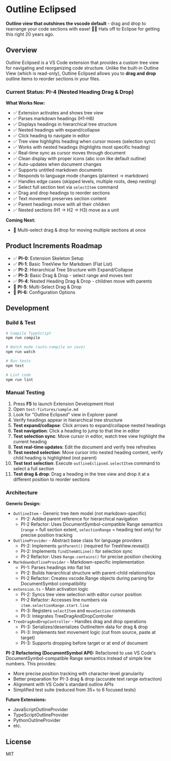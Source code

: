 # Outline Eclipsed

**Outline view that outshines the vscode default** - drag and drop to rearrange your code sections with ease! 🌙✨ Hats off to Eclipse for getting this right 20 years ago.

## Overview

Outline Eclipsed is a VS Code extension that provides a custom tree view for navigating and reorganizing code structure. Unlike the built-in Outline View (which is read-only), Outline Eclipsed allows you to **drag and drop** outline items to reorder sections in your files.

### Current Status: PI-4 (Nested Heading Drag & Drop)

**What Works Now:**
- ✅ Extension activates and shows tree view
- ✅ Parses markdown headings (H1-H6)
- ✅ Displays headings in hierarchical tree structure
- ✅ Nested headings with expand/collapse
- ✅ Click heading to navigate in editor
- ✅ Tree view highlights heading when cursor moves (selection sync)
- ✅ Works with nested headings (highlights most specific heading)
- ✅ Real-time sync as cursor moves through document
- ✅ Clean display with proper icons (abc icon like default outline)
- ✅ Auto-updates when document changes
- ✅ Supports untitled markdown documents
- ✅ Responds to language mode changes (plaintext → markdown)
- ✅ Handles edge cases (skipped levels, multiple roots, deep nesting)
- ✅ Select full section text via `selectItem` command
- ✅ Drag and drop headings to reorder sections
- ✅ Text movement preserves section content
- ✅ Parent headings move with all their children
- ✅ Nested sections (H1 → H2 → H3) move as a unit

**Coming Next:**
- 🔲 Multi-select drag & drop for moving multiple sections at once

## Product Increments Roadmap

- ✅ **PI-0**: Extension Skeleton Setup
- ✅ **PI-1**: Basic TreeView for Markdown (Flat List)
- ✅ **PI-2**: Hierarchical Tree Structure with Expand/Collapse
- ✅ **PI-3**: Basic Drag & Drop - select range and moves text
- ✅ **PI-4**: Nested Heading Drag & Drop - children move with parents
- 🔲 **PI-5**: Multi-Select Drag & Drop
- 🔲 **PI-6**: Configuration Options

## Development

### Build & Test

```bash
# Compile TypeScript
npm run compile

# Watch mode (auto-compile on save)
npm run watch

# Run tests
npm test

# Lint code
npm run lint
```

### Manual Testing

1. Press **F5** to launch Extension Development Host
2. Open `test-fixtures/sample.md`
3. Look for "Outline Eclipsed" view in Explorer panel
4. Verify headings appear in hierarchical tree structure
5. **Test expand/collapse**: Click arrows to expand/collapse nested headings
6. **Test navigation**: Click a heading to jump to that line in editor
7. **Test selection sync**: Move cursor in editor, watch tree view highlight the current heading
8. **Test real-time updates**: Edit the document and verify tree refreshes
9. **Test nested selection**: Move cursor into nested heading content, verify child heading is highlighted (not parent)
10. **Test text selection**: Execute `outlineEclipsed.selectItem` command to select a full section
11. **Test drag & drop**: Drag a heading in the tree view and drop it at a different position to reorder sections

### Architecture

**Generic Design:**
- `OutlineItem` - Generic tree item model (not markdown-specific)
  - PI-2: Added parent reference for hierarchical navigation
  - PI-2 Refactor: Uses DocumentSymbol-compatible Range semantics (`range` = full section extent, `selectionRange` = heading text only) for precise position tracking
- `OutlineProvider` - Abstract base class for language providers
  - PI-2: Implements `getParent()` (required for TreeView.reveal())
  - PI-2: Implements `findItemAtLine()` for selection sync
  - PI-2 Refactor: Uses `Range.contains()` for precise position checking
- `MarkdownOutlineProvider` - Markdown-specific implementation
  - PI-1: Parses headings into flat list
  - PI-2: Builds hierarchical structure with parent-child relationships
  - PI-2 Refactor: Creates vscode.Range objects during parsing for DocumentSymbol compatibility
- `extension.ts` - Main activation logic
  - PI-2: Syncs tree view selection with editor cursor position
  - PI-2 Refactor: Accesses line numbers via `item.selectionRange.start.line`
  - PI-3: Registers `selectItem` and `moveSection` commands
  - PI-3: Integrates TreeDragAndDropController
- `TreeDragAndDropController` - Handles drag and drop operations
  - PI-3: Serializes/deserializes OutlineItem data for drag & drop
  - PI-3: Implements text movement logic (cut from source, paste at target)
  - PI-3: Supports dropping before target or at end of document

**PI-2 Refactoring (DocumentSymbol API):**
Refactored to use VS Code's DocumentSymbol-compatible Range semantics instead of simple line numbers. This provides:
- More precise position tracking with character-level granularity
- Better preparation for PI-3 drag & drop (accurate text range extraction)
- Alignment with VS Code's standard outline APIs
- Simplified test suite (reduced from 35+ to 6 focused tests)

**Future Extensions:**
- JavaScriptOutlineProvider
- TypeScriptOutlineProvider
- PythonOutlineProvider
- etc.

## License

MIT
